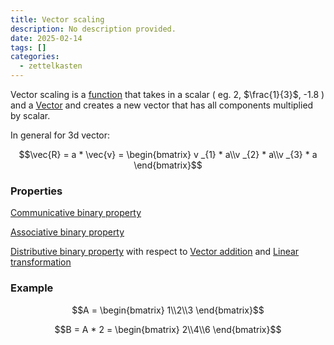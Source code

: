 ```yaml
---
title: Vector scaling
description: No description provided.
date: 2025-02-14
tags: []
categories:
  - zettelkasten
---
```


Vector scaling is a [function](Function%20in%20Mathematics.md) that takes in a scalar ( eg. 2, $\frac{1}{3}$, -1.8 ) and a [Vector](Vector.md) and creates a new vector that has all components multiplied by scalar.

In general for 3d vector:

$$\vec{R} = a * \vec{v} = \begin{bmatrix} v _{1} * a\\v _{2} * a\\v _{3} * a \end{bmatrix}$$

### Properties

[Communicative binary property](Communicative%20binary%20property.md)

[Associative binary property](Associative%20binary%20property.md)

[Distributive binary property](Distributive%20binary%20property.md) with respect to [Vector addition](Vector%20addition.md) and [Linear transformation](Linear%20transformation.md)

### Example

$$A = \begin{bmatrix} 1\\2\\3 \end{bmatrix}$$

$$B = A * 2 = \begin{bmatrix} 2\\4\\6 \end{bmatrix}$$
